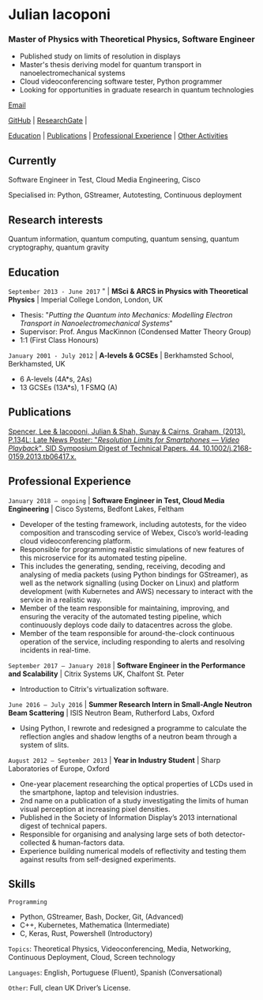 # Julian Iacoponi
### Master of Physics with Theoretical Physics, Software Engineer
- Published study on limits of resolution in displays
- Master's thesis deriving model for quantum transport in nanoelectromechanical systems
- Cloud videoconferencing software tester, Python programmer
- Looking for opportunities in graduate research in quantum technologies

<a class="mailto" href="mailto:julian.iacoponi@gmail.com">Email</a>

<div id="webaddress">
 <a href="https://github.com/julianiacoponi">GitHub</a> | <a href="https://www.researchgate.net/profile/Julian_Iacoponi">ResearchGate</a> |
</div>


[Education](#Education) | [Publications](#Publications) | [Professional Experience](#Professional-Experience) | [Other Activities](#Other-Activities)

## Currently

Software Engineer in Test, Cloud Media Engineering, Cisco

Specialised in: Python, GStreamer, Autotesting, Continuous deployment

## Research interests

Quantum information, quantum computing, quantum sensing, quantum cryptography, quantum gravity

## Education

`September 2013 - June 2017` " | __MSci & ARCS in Physics with Theoretical Physics__ | Imperial College London, London, UK
- Thesis: "*Putting the Quantum into Mechanics: Modelling Electron Transport in Nanoelectromechanical Systems*"
- Supervisor: Prof. Angus MacKinnon (Condensed Matter Theory Group)
- 1:1 (First Class Honours)

`January 2001 - July 2012` | __A-levels & GCSEs__ | Berkhamsted School, Berkhamsted, UK
- 6 A-levels (4A*s, 2As)
- 13 GCSEs (13A*s), 1 FSMQ (A)

## Publications

[Spencer, Lee & Iacoponi, Julian & Shah, Sunay & Cairns, Graham. (2013). P.134L: Late News Poster: "*Resolution Limits for Smartphones — Video Playback*". SID Symposium Digest of Technical Papers. 44. 10.1002/j.2168-0159.2013.tb06417.x.](https://onlinelibrary.wiley.com/doi/abs/10.1002/j.2168-0159.2013.tb06417.x)


## Professional Experience

`January 2018 – ongoing` | __Software Engineer in Test, Cloud Media Engineering__ | Cisco Systems, Bedfont Lakes, Feltham
- Developer of the testing framework, including autotests, for the video composition and transcoding service of Webex, Cisco’s world-leading cloud videoconferencing platform.
- Responsible for programming realistic simulations of new features of this microservice for its automated testing pipeline.
- This includes the generating, sending, receiving, decoding and analysing of media packets (using Python bindings for GStreamer), as well as the network signalling (using Docker on Linux) and platform development (with Kubernetes and AWS) necessary to interact with the service in a realistic way.
- Member of the team responsible for maintaining, improving, and ensuring the veracity of the automated testing pipeline, which continuously deploys code daily to datacentres across the globe.
- Member of the team responsible for around-the-clock continuous operation of the service, including responding to alerts and resolving incidents in real-time.

`September 2017 – January 2018` | __Software Engineer in the Performance and Scalability__ | Citrix Systems UK, Chalfont St. Peter
- Introduction to Citrix's virtualization software.

`June 2016 – July 2016` | __Summer Research Intern in Small-Angle Neutron Beam Scattering__ | ISIS Neutron Beam, Rutherford Labs, Oxford
- Using Python, I rewrote and redesigned a programme to calculate the reflection angles and shadow lengths of a neutron beam through a system of slits.

`August 2012 – September 2013` | __Year in Industry Student__ | Sharp Laboratories of Europe, Oxford
- One-year placement researching the optical properties of LCDs used in the smartphone, laptop and television industries.
- 2nd name on a publication of a study investigating the limits of human visual perception at increasing pixel densities.
- Published in the Society of Information Display’s 2013 international digest of technical papers.
- Responsible for organising and analysing large sets of both detector-collected & human-factors data.
- Experience building numerical models of reflectivity and testing them against results from self-designed experiments.

## Skills

`Programming`
- Python, GStreamer, Bash, Docker, Git, (Advanced)
- C++, Kubernetes, Mathematica (Intermediate)
- C, Keras, Rust, Powershell (Introductory)

`Topics`: Theoretical Physics, Videoconferencing, Media, Networking, Continuous Deployment, Cloud, Screen technology

`Languages`: English, Portuguese (Fluent), Spanish (Conversational)

`Other`: Full, clean UK Driver’s License.


<!-- ### Footer

Last updated: December 2020 -->
